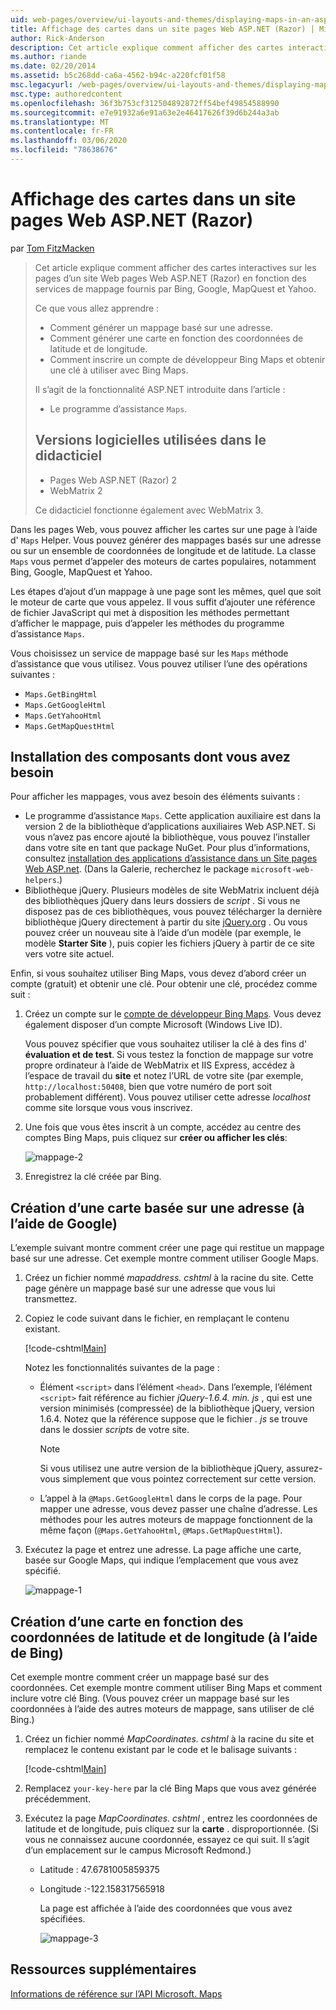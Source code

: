 ```yaml
---
uid: web-pages/overview/ui-layouts-and-themes/displaying-maps-in-an-aspnet-web-pages-site
title: Affichage des cartes dans un site pages Web ASP.NET (Razor) | Microsoft Docs
author: Rick-Anderson
description: Cet article explique comment afficher des cartes interactives sur les pages d’un site Web pages Web ASP.NET (Razor) en fonction des services de mappage fournis par Bing, Google, ma...
ms.author: riande
ms.date: 02/20/2014
ms.assetid: b5c268dd-ca6a-4562-b94c-a220fcf01f58
msc.legacyurl: /web-pages/overview/ui-layouts-and-themes/displaying-maps-in-an-aspnet-web-pages-site
msc.type: authoredcontent
ms.openlocfilehash: 36f3b753cf312504892872ff54bef49854588990
ms.sourcegitcommit: e7e91932a6e91a63e2e46417626f39d6b244a3ab
ms.translationtype: MT
ms.contentlocale: fr-FR
ms.lasthandoff: 03/06/2020
ms.locfileid: "78638676"
---
```

# <a name="displaying-maps-in-an-aspnet-web-pages-razor-site"></a>Affichage des cartes dans un site pages Web ASP.NET (Razor)

par [Tom FitzMacken](https://github.com/tfitzmac)

> Cet article explique comment afficher des cartes interactives sur les pages d’un site Web pages Web ASP.NET (Razor) en fonction des services de mappage fournis par Bing, Google, MapQuest et Yahoo.
> 
> Ce que vous allez apprendre :
> 
> - Comment générer un mappage basé sur une adresse.
> - Comment générer une carte en fonction des coordonnées de latitude et de longitude.
> - Comment inscrire un compte de développeur Bing Maps et obtenir une clé à utiliser avec Bing Maps.
> 
> Il s’agit de la fonctionnalité ASP.NET introduite dans l’article :
> 
> - Le programme d’assistance `Maps`.
>   
> 
> ## <a name="software-versions-used-in-the-tutorial"></a>Versions logicielles utilisées dans le didacticiel
> 
> 
> - Pages Web ASP.NET (Razor) 2
> - WebMatrix 2
>   
> 
> Ce didacticiel fonctionne également avec WebMatrix 3.

Dans les pages Web, vous pouvez afficher les cartes sur une page à l’aide d' `Maps` Helper. Vous pouvez générer des mappages basés sur une adresse ou sur un ensemble de coordonnées de longitude et de latitude. La classe `Maps` vous permet d’appeler des moteurs de cartes populaires, notamment Bing, Google, MapQuest et Yahoo.

Les étapes d’ajout d’un mappage à une page sont les mêmes, quel que soit le moteur de carte que vous appelez. Il vous suffit d’ajouter une référence de fichier JavaScript qui met à disposition les méthodes permettant d’afficher le mappage, puis d’appeler les méthodes du programme d’assistance `Maps`.

Vous choisissez un service de mappage basé sur les `Maps` méthode d’assistance que vous utilisez. Vous pouvez utiliser l’une des opérations suivantes :

- `Maps.GetBingHtml`
- `Maps.GetGoogleHtml`
- `Maps.GetYahooHtml`
- `Maps.GetMapQuestHtml`

## <a name="installing-the-pieces-you-need"></a>Installation des composants dont vous avez besoin

Pour afficher les mappages, vous avez besoin des éléments suivants :

- Le programme d’assistance `Maps`. Cette application auxiliaire est dans la version 2 de la bibliothèque d’applications auxiliaires Web ASP.NET. Si vous n’avez pas encore ajouté la bibliothèque, vous pouvez l’installer dans votre site en tant que package NuGet. Pour plus d’informations, consultez [installation des applications d’assistance dans un Site pages Web ASP.net](https://go.microsoft.com/fwlink/?LinkId=252372). (Dans la Galerie, recherchez le package `microsoft-web-helpers`.)
- Bibliothèque jQuery. Plusieurs modèles de site WebMatrix incluent déjà des bibliothèques jQuery dans leurs dossiers de *script* . Si vous ne disposez pas de ces bibliothèques, vous pouvez télécharger la dernière bibliothèque jQuery directement à partir du site [jQuery.org](http://jQuery.org) . Ou vous pouvez créer un nouveau site à l’aide d’un modèle (par exemple, le modèle **Starter Site** ), puis copier les fichiers jQuery à partir de ce site vers votre site actuel.

Enfin, si vous souhaitez utiliser Bing Maps, vous devez d’abord créer un compte (gratuit) et obtenir une clé. Pour obtenir une clé, procédez comme suit :

1. Créez un compte sur le [compte de développeur Bing Maps](https://www.microsoft.com/maps/developers/web.aspx). Vous devez également disposer d’un compte Microsoft (Windows Live ID).

    Vous pouvez spécifier que vous souhaitez utiliser la clé à des fins d' **évaluation et de test**. Si vous testez la fonction de mappage sur votre propre ordinateur à l’aide de WebMatrix et IIS Express, accédez à l’espace de travail du **site** et notez l’URL de votre site (par exemple, `http://localhost:50408`, bien que votre numéro de port soit probablement différent). Vous pouvez utiliser cette adresse *localhost* comme site lorsque vous vous inscrivez.
2. Une fois que vous êtes inscrit à un compte, accédez au centre des comptes Bing Maps, puis cliquez sur **créer ou afficher les clés**:

    ![mappage-2](displaying-maps-in-an-aspnet-web-pages-site/_static/image1.png)
3. Enregistrez la clé créée par Bing.

## <a name="creating-a-map-based-on-an-address-using-google"></a>Création d’une carte basée sur une adresse (à l’aide de Google)

L’exemple suivant montre comment créer une page qui restitue un mappage basé sur une adresse. Cet exemple montre comment utiliser Google Maps.

1. Créez un fichier nommé *mapaddress. cshtml* à la racine du site. Cette page génère un mappage basé sur une adresse que vous lui transmettez.
2. Copiez le code suivant dans le fichier, en remplaçant le contenu existant.

    [!code-cshtml[Main](displaying-maps-in-an-aspnet-web-pages-site/samples/sample1.cshtml)]

    Notez les fonctionnalités suivantes de la page :

    - Élément `<script>` dans l’élément `<head>`. Dans l’exemple, l’élément `<script>` fait référence au fichier *jQuery-1.6.4. min. js* , qui est une version minimisés (compressée) de la bibliothèque jQuery, version 1.6.4. Notez que la référence suppose que le fichier *. js* se trouve dans le dossier *scripts* de votre site. 

        > [!NOTE]
        > Si vous utilisez une autre version de la bibliothèque jQuery, assurez-vous simplement que vous pointez correctement sur cette version.
    - L’appel à la `@Maps.GetGoogleHtml` dans le corps de la page. Pour mapper une adresse, vous devez passer une chaîne d’adresse. Les méthodes pour les autres moteurs de mappage fonctionnent de la même façon (`@Maps.GetYahooHtml`, `@Maps.GetMapQuestHtml`).
3. Exécutez la page et entrez une adresse. La page affiche une carte, basée sur Google Maps, qui indique l’emplacement que vous avez spécifié.

     ![mappage-1](displaying-maps-in-an-aspnet-web-pages-site/_static/image2.png)

## <a name="creating-a-map-based-on-latitude-and-longitude-coordinates-using-bing"></a>Création d’une carte en fonction des coordonnées de latitude et de longitude (à l’aide de Bing)

Cet exemple montre comment créer un mappage basé sur des coordonnées. Cet exemple montre comment utiliser Bing Maps et comment inclure votre clé Bing. (Vous pouvez créer un mappage basé sur les coordonnées à l’aide des autres moteurs de mappage, sans utiliser de clé Bing.)

1. Créez un fichier nommé *MapCoordinates. cshtml* à la racine du site et remplacez le contenu existant par le code et le balisage suivants :

    [!code-cshtml[Main](displaying-maps-in-an-aspnet-web-pages-site/samples/sample2.cshtml)]
2. Remplacez `your-key-here` par la clé Bing Maps que vous avez générée précédemment.
3. Exécutez la page *MapCoordinates. cshtml* , entrez les coordonnées de latitude et de longitude, puis cliquez sur la **carte** . disproportionnée. (Si vous ne connaissez aucune coordonnée, essayez ce qui suit. Il s’agit d’un emplacement sur le campus Microsoft Redmond.)

   - Latitude : 47.6781005859375
   - Longitude :-122.158317565918

     La page est affichée à l’aide des coordonnées que vous avez spécifiées.

     ![mappage-3](displaying-maps-in-an-aspnet-web-pages-site/_static/image3.png)

<a id="Additional_Resources"></a>
## <a name="additional-resources"></a>Ressources supplémentaires

[Informations de référence sur l’API Microsoft. Maps](https://msdn.microsoft.com/library/gg427611.aspx)

